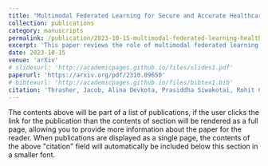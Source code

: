 ```yaml
---
title: "Multimodal Federated Learning for Secure and Accurate Healthcare AI"
collection: publications
category: manuscripts
permalink: /publication/2023-10-15-multimodal-federated-learning-healthcare
excerpt: 'This paper reviews the role of multimodal federated learning in healthcare, highlighting its potential to combine diverse medical data while preserving patient privacy. It surveys state-of-the-art approaches, identifies current challenges and limitations, and outlines future directions for advancing secure and effective healthcare AI.'
date: 2023-10-15
venue: 'arXiv'
# slidesurl: 'http://academicpages.github.io/files/slides1.pdf'
paperurl: 'https://arxiv.org/pdf/2310.09650'
# bibtexurl: 'http://academicpages.github.io/files/bibtex1.bib'
citation: 'Thrasher, Jacob, Alina Devkota, Prasiddha Siwakotai, Rohit Chivukula, Pranav Poudel, Chaunbo Hu, Binod Bhattarai, and Prashnna Gyawali. "Multimodal federated learning in healthcare: a review." arXiv preprint arXiv:2310.09650 (2023).'
---
```

The contents above will be part of a list of publications, if the user clicks the link for the publication than the contents of section will be rendered as a full page, allowing you to provide more information about the paper for the reader. When publications are displayed as a single page, the contents of the above "citation" field will automatically be included below this section in a smaller font.
